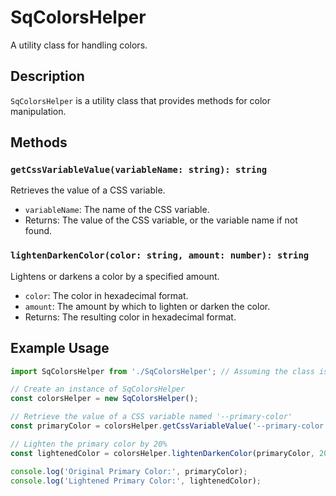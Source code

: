 # SqColorsHelper

A utility class for handling colors.

## Description

`SqColorsHelper` is a utility class that provides methods for color manipulation.

## Methods

### `getCssVariableValue(variableName: string): string`

Retrieves the value of a CSS variable.

- `variableName`: The name of the CSS variable.
- Returns: The value of the CSS variable, or the variable name if not found.

### `lightenDarkenColor(color: string, amount: number): string`

Lightens or darkens a color by a specified amount.

- `color`: The color in hexadecimal format.
- `amount`: The amount by which to lighten or darken the color.
- Returns: The resulting color in hexadecimal format.


## Example Usage

```typescript
import SqColorsHelper from './SqColorsHelper'; // Assuming the class is in a file named SqColorsHelper.js

// Create an instance of SqColorsHelper
const colorsHelper = new SqColorsHelper();

// Retrieve the value of a CSS variable named '--primary-color'
const primaryColor = colorsHelper.getCssVariableValue('--primary-color');

// Lighten the primary color by 20%
const lightenedColor = colorsHelper.lightenDarkenColor(primaryColor, 20);

console.log('Original Primary Color:', primaryColor);
console.log('Lightened Primary Color:', lightenedColor);
```
